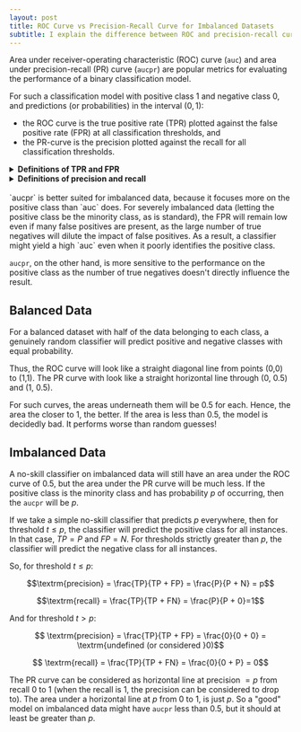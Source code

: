 ```yaml
---
layout: post
title: ROC Curve vs Precision-Recall Curve for Imbalanced Datasets
subtitle: I explain the difference between ROC and precision-recall curves, highlighting their use in evaluating classifiers with imbalanced data.
---
```


Area under receiver-operating characteristic (ROC) curve (`auc`) and area under precision-recall (PR) curve (`aucpr`) are popular metrics for evaluating the performance of a binary classification model.

For such a classification model with positive class $1$ and negative class $0$, and predictions (or probabilities) in the interval $(0, 1)$:
- the ROC curve is the true positive rate (TPR) plotted against the false positive rate (FPR) at all classification thresholds, and
- the PR-curve is the precision plotted against the recall for all classification thresholds.

<details>
  <summary><b>Definitions of TPR and FPR</b></summary>
  
  The $TPR$ is the ratio between the number of positives correctly classified as positive and the total number of positives.
  <br/><br/>
  The $FPR$ is the ratio between the number of positives incorrectly classified as negative and the total number of negatives.<br>
  <br/>
  As formulas, we have
  $$TPR = \frac{TP}{TP + FN} $$
  $$FNR = \frac{FP}{FP + TN}$$
</details>

<details>
	<summary><b>Definitions of precision and recall</b></summary>
	$$ \textrm{precision} = \frac{TP}{TP + FP}$$
	$$ \textrm{recall} = \frac{TP}{TP + FN}$$
</details>
<br>
`aucpr` is better suited for imbalanced data, because it focuses more on the positive class than `auc` does. For severely imbalanced data (letting the positive class be the minority class, as is standard), the FPR will remain low even if many false positives are present, as the large number of true negatives will dilute the impact of false positives. As a result, a classifier might yield a high `auc` even when it poorly identifies the positive class. 

`aucpr`, on the other hand, is more sensitive to the performance on the positive class as the number of true negatives doesn't directly influence the result.

## Balanced Data
For a balanced dataset with half of the data belonging to each class, a genuinely random classifier will predict positive and negative classes with equal probability. 

Thus, the ROC curve will look like a straight diagonal line from points (0,0) to (1,1). The PR curve with look like a straight horizontal line through (0, 0.5) and (1, 0.5). 

For such curves, the areas underneath them will be 0.5 for each. Hence, the area the closer to 1, the better. If the area is less than 0.5, the model is decidedly bad. It performs worse than random guesses!

## Imbalanced Data
A no-skill classifier on imbalanced data will still have an area under the ROC curve of 0.5, but the area under the PR curve will be much less. If the positive class is the minority class and has probability $p$ of occurring, then the `aucpr` will be $p$.

If we take a simple no-skill classifier that predicts $p$ everywhere, then for threshold $t \leq p$, the classifier will predict the positive class for all instances. In that case, $TP = P$ and $FP = N$. For thresholds strictly greater than $p$, the classifier will predict the negative class for all instances.

So, for threshold $t \leq p$:

$$\textrm{precision} = \frac{TP}{TP + FP} = \frac{P}{P + N} = p$$

$$\textrm{recall} = \frac{TP}{TP + FN} = \frac{P}{P + 0}=1$$

And for threshold $t > p$:

$$ \textrm{precision} = \frac{TP}{TP + FP} = \frac{0}{0 + 0} = \textrm{undefined (or considered }0)$$

$$ \textrm{recall} = \frac{TP}{TP + FN} = \frac{0}{0 + P} = 0$$

The PR curve can be considered as horizontal line at precision $=p$ from recall $0$ to $1$ (when the recall is 1, the precision can be considered to drop to). The area under a horizontal line at $p$ from 0 to 1, is just $p$. So a "good" model on imbalanced data might have `aucpr` less than 0.5, but it should at least be greater than $p$. 
